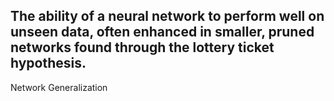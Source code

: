 The ability of a neural network to perform well on unseen data, often enhanced in smaller, pruned networks found through the lottery ticket hypothesis.
---
Network Generalization
